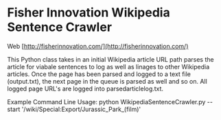 Fisher Innovation Wikipedia Sentence Crawler
=============
Web [http://fisherinnovation.com/](http://fisherinnovation.com/)

This Python class takes in an initial Wikipedia article URL path parses the article for viabale sentences to log as well as linages to other Wikipedia articles. Once the page has been parsed and logged to a text file (output.txt), the next page in the queue is parsed as well and so on. All logged page URL's are logged into parsedarticlelog.txt.

Example Command Line Usage: python WikipediaSentenceCrawler.py --start '/wiki/Special:Export/Jurassic_Park_(film)'
